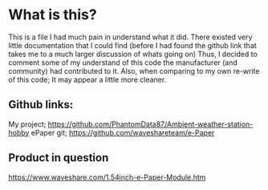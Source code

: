 # What is this?
This is a file I had much pain in understand what it did. There existed very little documentation that I could find (before I had found the github link that takes me to a much larger discussion of whats going on)
Thus, I decided to comment some of my understand of this code the manufacturer (and community) had contributed to it. Also, when comparing to my own re-write of this code; It may appear a little more cleaner.

## Github links:
My project; https://github.com/PhantomData87/Ambient-weather-station-hobby
ePaper git; https://github.com/waveshareteam/e-Paper

## Product in question
https://www.waveshare.com/1.54inch-e-Paper-Module.htm
